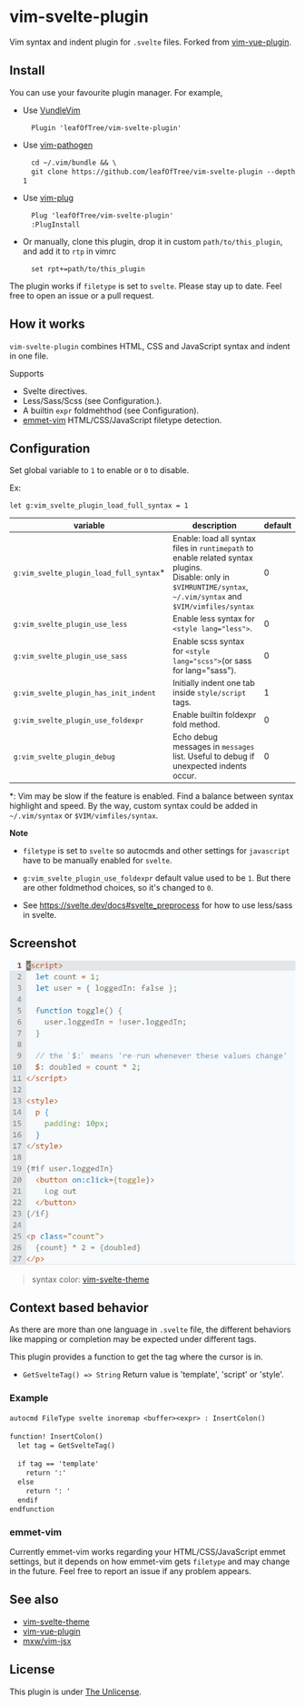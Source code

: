 # vim-svelte-plugin

Vim syntax and indent plugin for `.svelte` files. Forked from [vim-vue-plugin][3].

## Install

You can use your favourite plugin manager. For example, 

- Use [VundleVim][2]

        Plugin 'leafOfTree/vim-svelte-plugin'

- Use [vim-pathogen][5]

        cd ~/.vim/bundle && \
        git clone https://github.com/leafOfTree/vim-svelte-plugin --depth 1

- Use [vim-plug][7]

        Plug 'leafOfTree/vim-svelte-plugin'
        :PlugInstall

- Or manually, clone this plugin, drop it in custom `path/to/this_plugin`, and add it to `rtp` in vimrc

        set rpt+=path/to/this_plugin

The plugin works if `filetype` is set to `svelte`. Please stay up to date. Feel free to open an issue or a pull request.

## How it works

`vim-svelte-plugin` combines HTML, CSS and JavaScript syntax and indent in one file.

Supports

- Svelte directives.
- Less/Sass/Scss (see Configuration.).
- A builtin `expr` foldmehthod (see Configuration).
- [emmet-vim][10] HTML/CSS/JavaScript filetype detection.

## Configuration

Set global variable to `1` to enable or `0` to disable.

Ex:

    let g:vim_svelte_plugin_load_full_syntax = 1

| variable                              | description                                                                                            | default                    |
|---------------------------------------|--------------------------------------------------------------------------------------------------------------------------------|----------------------------|
| `g:vim_svelte_plugin_load_full_syntax`\* | Enable: load all syntax files in `runtimepath` to enable related syntax plugins.<br> Disable: only in `$VIMRUNTIME/syntax`, `~/.vim/syntax` and `$VIM/vimfiles/syntax` | 0 |
| `g:vim_svelte_plugin_use_less`              | Enable less syntax for `<style lang="less">`.                                                          | 0 |
| `g:vim_svelte_plugin_use_sass`              | Enable scss syntax for `<style lang="scss">`(or sass for lang="sass").                                 | 0 |
| `g:vim_svelte_plugin_has_init_indent`       | Initially indent one tab inside `style/script` tags.                                                   | 1 |
| `g:vim_svelte_plugin_use_foldexpr`          | Enable builtin foldexpr fold method.                                                                   | 0 |
| `g:vim_svelte_plugin_debug`                 | Echo debug messages in `messages` list. Useful to debug if unexpected indents occur.                   | 0 |

\*: Vim may be slow if the feature is enabled. Find a balance between syntax highlight and speed. By the way, custom syntax could be added in `~/.vim/syntax` or `$VIM/vimfiles/syntax`.

**Note**

- `filetype` is set to `svelte` so autocmds and other settings for `javascript` have to be manually enabled for `svelte`.

- `g:vim_svelte_plugin_use_foldexpr` default value used to be `1`. But there are other foldmethod choices, so it's changed to `0`.

- See <https://svelte.dev/docs#svelte_preprocess> for how to use less/sass in svelte.

## Screenshot

<img alt="screenshot" src="https://raw.githubusercontent.com/leafOfTree/leafOfTree.github.io/master/vim-svelte-theme.png" width="600" />

> syntax color: [vim-svelte-theme][11]

## Context based behavior

As there are more than one language in `.svelte` file, the different behaviors like mapping or completion may be expected under different tags.

This plugin provides a function to get the tag where the cursor is in.

- `GetSvelteTag() => String` Return value is 'template', 'script' or 'style'.

### Example

```vim
autocmd FileType svelte inoremap <buffer><expr> : InsertColon()

function! InsertColon()
  let tag = GetSvelteTag()
  
  if tag == 'template'
    return ':'
  else
    return ': '
  endif
endfunction
```

### emmet-vim

Currently emmet-vim works regarding your HTML/CSS/JavaScript emmet settings, but it depends on how emmet-vim gets `filetype` and may change in the future. Feel free to report an issue if any problem appears.

## See also

- [vim-svelte-theme][11]
- [vim-vue-plugin][3]
- [mxw/vim-jsx][1]

## License

This plugin is under [The Unlicense][8].

[1]: https://github.com/mxw/vim-jsx "mxw: vim-jsx"
[2]: https://github.com/VundleVim/Vundle.vim
[3]: https://github.com/leafOfTree/vim-vue-plugin
[5]: https://github.com/tpope/vim-pathogen
[7]: https://github.com/junegunn/vim-plug
[8]: https://choosealicense.com/licenses/unlicense/
[10]: https://github.com/mattn/emmet-vim
[11]: https://github.com/leafOfTree/vim-svelte-theme
